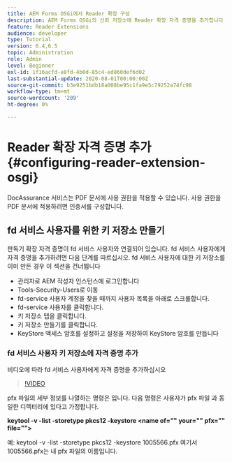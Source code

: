 ```yaml
---
title: AEM Forms OSGi에서 Reader 확장 구성
description: AEM Forms OSGi의 신뢰 저장소에 Reader 확장 자격 증명을 추가합니다
feature: Reader Extensions
audience: developer
type: Tutorial
version: 6.4,6.5
topic: Administration
role: Admin
level: Beginner
exl-id: 1f16acfd-e8fd-4b0d-85c4-ed860def6d02
last-substantial-update: 2020-08-01T00:00:00Z
source-git-commit: b3e9251bdb18a008be95c1fa9e5c79252a74fc98
workflow-type: tm+mt
source-wordcount: '209'
ht-degree: 0%

---
```


# Reader 확장 자격 증명 추가{#configuring-reader-extension-osgi}

DocAssurance 서비스는 PDF 문서에 사용 권한을 적용할 수 있습니다. 사용 권한을 PDF 문서에 적용하려면 인증서를 구성합니다.

## fd 서비스 사용자를 위한 키 저장소 만들기

판독기 확장 자격 증명이 fd 서비스 사용자와 연결되어 있습니다. fd 서비스 사용자에게 자격 증명을 추가하려면 다음 단계를 따르십시오. fd 서비스 사용자에 대한 키 저장소를 이미 만든 경우 이 섹션을 건너뜁니다

* 관리자로 AEM 작성자 인스턴스에 로그인합니다
* Tools-Security-Users로 이동
* fd-service 사용자 계정을 찾을 때까지 사용자 목록을 아래로 스크롤합니다.
* fd-service 사용자를 클릭합니다.
* 키 저장소 탭을 클릭합니다.
* 키 저장소 만들기를 클릭합니다.
* KeyStore 액세스 암호를 설정하고 설정을 저장하여 KeyStore 암호를 만듭니다

### fd 서비스 사용자 키 저장소에 자격 증명 추가

비디오에 따라 fd 서비스 사용자에게 자격 증명을 추가하십시오

>[!VIDEO](https://video.tv.adobe.com/v/335849?quality=12&learn=on)


pfx 파일의 세부 정보를 나열하는 명령은 입니다. 다음 명령은 사용자가 pfx 파일 과 동일한 디렉터리에 있다고 가정합니다.

**keytool -v -list -storetype pkcs12 -keystore &lt;name of=&quot;&quot; your=&quot;&quot; pfx=&quot;&quot; file=&quot;&quot;>**

예: keytool -v -list -storetype pkcs12 -keystore 1005566.pfx 여기서 1005566.pfx는 내 pfx 파일의 이름입니다.
